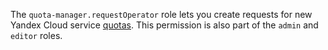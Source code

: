 The `quota-manager.requestOperator` role lets you create requests for new Yandex Cloud service [quotas](../../overview/concepts/quotas-limits.md). This permission is also part of the `admin` and `editor` roles.
